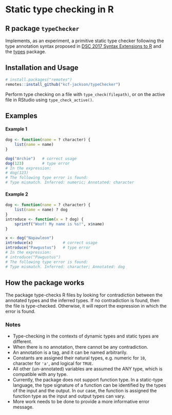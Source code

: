 Static type checking in R
================

## R package `typeChecker`

Implements, as an experiment, a primitive static type checker following
the type annotation syntax proposed in [DSC 2017 Syntax Extensions to
R](https://www.r-project.org/dsc/2017/slides/syntax-extensions.html#/type-annotations)
and the [types](https://github.com/jimhester/types) package.

## Installation and Usage

``` r
# install.packages("remotes")
remotes::install_github("kcf-jackson/typeChecker")
```

Perform type checking on a file with `type_check(filepath)`, or on the
active file in RStudio using `type_check_active()`.

## Examples

#### Example 1

``` r
dog <- function(name = ? character) {
    list(name = name)
}

dog("Archie")   # correct usage
dog(123)        # type error
# In the expression:
# dog(123)
# The following type error is found:
# Type mismatch. Inferred: numeric; Annotated: character
```

#### Example 2

``` r
dog <- function(name = ? character) {
    list(name = name) ? dog
}
introduce <- function(x = ? dog) {
    sprintf("Woof! My name is %s!", x$name)
}

x <- dog("Napawleon")
introduce(x)             # correct usage
introduce("Pawgustus")   # type error
# In the expression:
# introduce("Pawgustus")
# The following type error is found:
# Type mismatch. Inferred: character; Annotated: dog
```

## How the package works

The package type-checks R files by looking for contradiction between the
annotated types and the inferred types. If no contradiction is found,
then the file is type-checked. Otherwise, it will report the expression
in which the error is found.

### Notes

  - Type-checking in the contexts of dynamic types and static types are
    different.
  - When there is no annotation, there cannot be any contradiction.
  - An annotation is a tag, and it can be named arbitrarily.
  - Constants are assigned their natural types, e.g. numeric for `10`,
    character for `'a'`, and logical for `TRUE`.
  - All other (un-annotated) variables are assumed the ANY type, which
    is compatible with any type.
  - Currently, the package does not support function type. In a
    static-type language, the type signature of a function can be
    identified by the types of the input and the output. In our case,
    the function is assigned the function type as the input and output
    types can vary.
  - More work needs to be done to provide a more informative error
    message.
